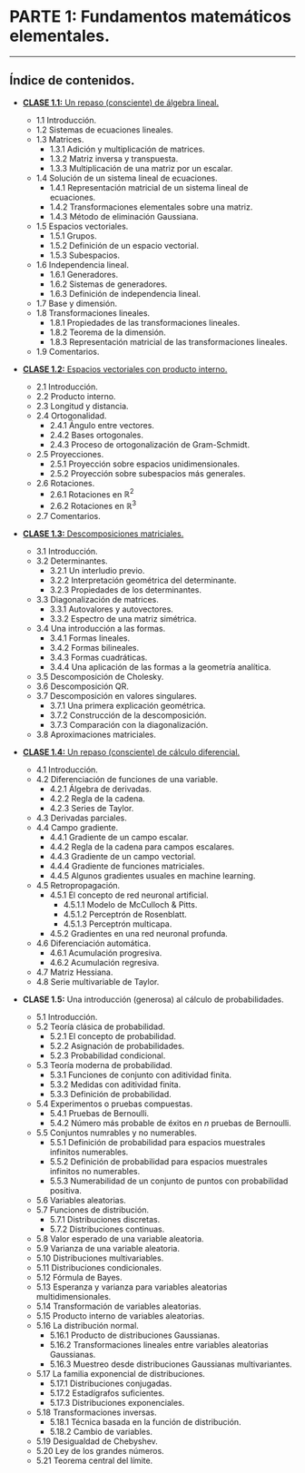 # PARTE 1: Fundamentos matemáticos elementales.
---

## Índice de contenidos.
- [**CLASE 1.1:** Un repaso (consciente) de álgebra lineal.](https://github.com/rquezadac/udd_data_science_lectures/blob/main/PARTE%20I%20-%20Fundamentos%20matem%C3%A1ticos%20elementales/clase_1_1.ipynb)
    - 1.1 Introducción.
    - 1.2 Sistemas de ecuaciones lineales.
    - 1.3 Matrices.
        - 1.3.1 Adición y multiplicación de matrices.
        - 1.3.2 Matriz inversa y transpuesta.
        - 1.3.3 Multiplicación de una matriz por un escalar.
    - 1.4 Solución de un sistema lineal de ecuaciones.
        - 1.4.1 Representación matricial de un sistema lineal de ecuaciones.
        - 1.4.2 Transformaciones elementales sobre una matriz.
        - 1.4.3 Método de eliminación Gaussiana.
    - 1.5 Espacios vectoriales.
        - 1.5.1 Grupos.
        - 1.5.2 Definición de un espacio vectorial.
        - 1.5.3 Subespacios.
    - 1.6 Independencia lineal.
        - 1.6.1 Generadores.
        - 1.6.2 Sistemas de generadores.
        - 1.6.3 Definición de independencia lineal.
    - 1.7 Base y dimensión.
    - 1.8 Transformaciones lineales.
        - 1.8.1 Propiedades de las transformaciones lineales.
        - 1.8.2 Teorema de la dimensión.
        - 1.8.3 Representación matricial de las transformaciones lineales.
    - 1.9 Comentarios.

- [**CLASE 1.2:** Espacios vectoriales con producto interno.](https://github.com/rquezadac/udd_data_science_lectures/blob/main/PARTE%20I%20-%20Fundamentos%20matem%C3%A1ticos%20elementales/clase_1_2.ipynb)
    - 2.1 Introducción.
    - 2.2 Producto interno.
    - 2.3 Longitud y distancia.
    - 2.4 Ortogonalidad.
        - 2.4.1 Ángulo entre vectores.
        - 2.4.2 Bases ortogonales.
        - 2.4.3 Proceso de ortogonalización de Gram-Schmidt.
    - 2.5 Proyecciones.
        - 2.5.1 Proyección sobre espacios unidimensionales.
        - 2.5.2 Proyección sobre subespacios más generales.
    - 2.6 Rotaciones.
        - 2.6.1 Rotaciones en $\mathbb{R}^{2}$
        - 2.6.2 Rotaciones en $\mathbb{R}^{3}$
    - 2.7 Comentarios.

 - [**CLASE 1.3:** Descomposiciones matriciales.](https://github.com/rquezadac/udd_data_science_lectures/blob/main/PARTE%20I%20-%20Fundamentos%20matem%C3%A1ticos%20elementales/clase_1_3.ipynb)
    - 3.1 Introducción.
    - 3.2 Determinantes.
        - 3.2.1 Un interludio previo.
        - 3.2.2 Interpretación geométrica del determinante.
        - 3.2.3 Propiedades de los determinantes.
    - 3.3 Diagonalización de matrices.
        - 3.3.1 Autovalores y autovectores.
        - 3.3.2 Espectro de una matriz simétrica.
    - 3.4 Una introducción a las formas.
        - 3.4.1 Formas lineales.
        - 3.4.2 Formas bilineales.
        - 3.4.3 Formas cuadráticas.
        - 3.4.4 Una aplicación de las formas a la geometría analítica.
    - 3.5 Descomposición de Cholesky.
    - 3.6 Descomposición QR.
    - 3.7 Descomposición en valores singulares.
        - 3.7.1 Una primera explicación geométrica.
        - 3.7.2 Construcción de la descomposición.
        - 3.7.3 Comparación con la diagonalización.
    - 3.8 Aproximaciones matriciales.

- [**CLASE 1.4:** Un repaso (consciente) de cálculo diferencial.]((https://github.com/rquezadac/udd_data_science_lectures/blob/main/PARTE%20I%20-%20Fundamentos%20matem%C3%A1ticos%20elementales/clase_1_4.ipynb))
    - 4.1 Introducción.
    - 4.2 Diferenciación de funciones de una variable.
        - 4.2.1 Álgebra de derivadas.
        - 4.2.2 Regla de la cadena.
        - 4.2.3 Series de Taylor.
    - 4.3 Derivadas parciales.
    - 4.4 Campo gradiente.
        - 4.4.1 Gradiente de un campo escalar.
        - 4.4.2 Regla de la cadena para campos escalares.
        - 4.4.3 Gradiente de un campo vectorial.
        - 4.4.4 Gradiente de funciones matriciales.
        - 4.4.5 Algunos gradientes usuales en machine learning.
    - 4.5 Retropropagación.
        - 4.5.1 El concepto de red neuronal artificial.
            - 4.5.1.1 Modelo de McCulloch & Pitts.
            - 4.5.1.2 Perceptrón de Rosenblatt.
            - 4.5.1.3 Perceptrón multicapa.
        - 4.5.2 Gradientes en una red neuronal profunda.
    - 4.6 Diferenciación automática.
        - 4.6.1 Acumulación progresiva.
        - 4.6.2 Acumulación regresiva.
    - 4.7 Matriz Hessiana.
    - 4.8 Serie multivariable de Taylor.

- **CLASE 1.5:** Una introducción (generosa) al cálculo de probabilidades.
    - 5.1 Introducción.
    - 5.2 Teoría clásica de probabilidad.
        - 5.2.1 El concepto de probabilidad.
        - 5.2.2 Asignación de probabilidades.
        - 5.2.3 Probabilidad condicional.
    - 5.3 Teoría moderna de probabilidad.
        - 5.3.1 Funciones de conjunto con aditividad finita.
        - 5.3.2 Medidas con aditividad finita.
        - 5.3.3 Definición de probabilidad.
    - 5.4 Experimentos o pruebas compuestas.
        - 5.4.1 Pruebas de Bernoulli.
        - 5.4.2 Número más probable de éxitos en $n$ pruebas de Bernoulli.
    - 5.5 Conjuntos numrables y no numerables.
        - 5.5.1 Definición de probabilidad para espacios muestrales infinitos numerables.
        - 5.5.2 Definición de probabilidad para espacios muestrales infinitos no numerables.
        - 5.5.3 Numerabilidad de un conjunto de puntos con probabilidad positiva.
    - 5.6 Variables aleatorias.
    - 5.7 Funciones de distribución.
        - 5.7.1 Distribuciones discretas.
        - 5.7.2 Distribuciones continuas.
    - 5.8 Valor esperado de una variable aleatoria.
    - 5.9 Varianza de una variable aleatoria.
    - 5.10 Distribuciones multivariables.
    - 5.11 Distribuciones condicionales.
    - 5.12 Fórmula de Bayes.
    - 5.13 Esperanza y varianza para variables aleatorias multidimensionales.
    - 5.14 Transformación de variables aleatorias.
    - 5.15 Producto interno de variables aleatorias.
    - 5.16 La distribución normal.
        - 5.16.1 Producto de distribuciones Gaussianas.
        - 5.16.2 Transformaciones lineales entre variables aleatorias Gaussianas.
        - 5.16.3 Muestreo desde distribuciones Gaussianas multivariantes.
    - 5.17 La familia exponencial de distribuciones.
        - 5.17.1 Distribuciones conjugadas.
        - 5.17.2 Estadígrafos suficientes.
        - 5.17.3 Distribuciones exponenciales.
    - 5.18 Transformaciones inversas.
        - 5.18.1 Técnica basada en la función de distribución.
        - 5.18.2 Cambio de variables.
    - 5.19 Desigualdad de Chebyshev.
    - 5.20 Ley de los grandes números.
    - 5.21 Teorema central del límite.